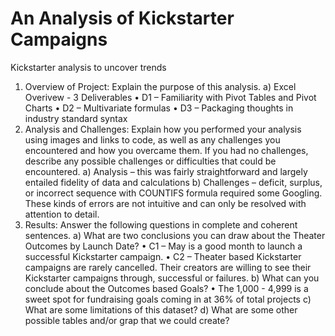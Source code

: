 # An Analysis of Kickstarter Campaigns
Kickstarter analysis to uncover trends
1.	Overview of Project: Explain the purpose of this analysis.
a)	Excel Overivew - 3 Deliverables
•	D1 – Familiarity with Pivot Tables and Pivot Charts
•	D2 – Multivariate formulas
•	D3 – Packaging thoughts in industry standard syntax
2.	Analysis and Challenges: Explain how you performed your analysis using images and links to code, as well as any challenges you encountered and how you overcame them. If you had no challenges, describe any possible challenges or difficulties that could be encountered.
a)	Analysis – this was fairly straightforward and largely entailed fidelity of data and calculations
b)	Challenges – deficit, surplus, or incorrect sequence with COUNTIFS formula required some Googling. These kinds of errors are not intuitive and can only be resolved with attention to detail.
3.	Results: Answer the following questions in complete and coherent sentences.
a)	What are two conclusions you can draw about the Theater Outcomes by Launch Date?
•	C1 – May is a good month to launch a successful Kickstarter campaign.
•	C2 – Theater based Kickstarter campaigns are rarely cancelled. Their creators are willing to see their Kickstarter campaigns through, successful or failures.
b)	What can you conclude about the Outcomes based 	 Goals?
•	The 1,000 - 4,999 is a sweet spot for fundraising goals coming in at 36% of total projects
c)	What are some limitations of this dataset?
d)	What are some other possible tables and/or grap that we could create?
